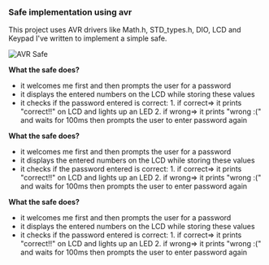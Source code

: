### Safe implementation using avr
This project uses AVR drivers like Math.h, STD_types.h, DIO, LCD and Keypad I've written to implement a simple safe.

![AVR Safe](https://github.com/NohaAhmed01/ATMega32_Safe/assets/119630724/e84d658b-eb01-48e1-b10e-4ca847d90106)

**What the safe does?**

- it welcomes me first and then prompts the user for a password
- it displays the entered numbers on the LCD while storing these values
- it checks if the password entered is correct:
               1. if correct=> it prints "correct!!" on LCD and lights up an LED
               2. if wrong=> it prints "wrong :(" and waits for 100ms then prompts the user to enter password again

**What the safe does?**

- it welcomes me first and then prompts the user for a password
- it displays the entered numbers on the LCD while storing these values
- it checks if the password entered is correct:
               1. if correct=> it prints "correct!!" on LCD and lights up an LED
               2. if wrong=> it prints "wrong :(" and waits for 100ms then prompts the user to enter password again

**What the safe does?**

- it welcomes me first and then prompts the user for a password
- it displays the entered numbers on the LCD while storing these values
- it checks if the password entered is correct:
               1. if correct=> it prints "correct!!" on LCD and lights up an LED
               2. if wrong=> it prints "wrong :(" and waits for 100ms then prompts the user to enter password again



